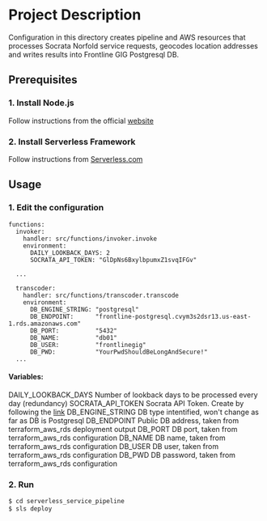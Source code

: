 # Project Description
Configuration in this directory creates pipeline and AWS resources that processes Socrata Norfold service requests, geocodes location addresses and writes results into Frontline GIG Postgresql DB. 


## Prerequisites

### 1. Install Node.js

Follow instructions from the official [website](https://nodejs.org/en/download/)

### 2. Install Serverless Framework

Follow instructions from [Serverless.com](https://www.serverless.com/framework/docs/providers/aws/guide/installation)

## Usage

### 1. Edit the configuration

```sls
functions:
  invoker:
    handler: src/functions/invoker.invoke
    environment:
      DAILY_LOOKBACK_DAYS: 2
      SOCRATA_API_TOKEN: "GlDpNs6BxylbpumxZ1svqIFGv"

  ...

  transcoder:
    handler: src/functions/transcoder.transcode
    environment:
      DB_ENGINE_STRING: "postgresql"
      DB_ENDPOINT:      "frontline-postgresql.cvym3s2dsr13.us-east-1.rds.amazonaws.com"
      DB_PORT:          "5432"
      DB_NAME:          "db01"
      DB_USER:          "frontlinegig"
      DB_PWD:           "YourPwdShouldBeLongAndSecure!"
  ...
```

#### Variables:
DAILY_LOOKBACK_DAYS         Number of lookback days to be processed every day (redundancy)
SOCRATA_API_TOKEN           Socrata API Token. Create by following the [link](https://data.norfolk.gov/login)
DB_ENGINE_STRING            DB type intentified, won't change as far as DB is Postgresql
DB_ENDPOINT                 Public DB address, taken from terraform_aws_rds deployment output
DB_PORT                     DB port, taken from terraform_aws_rds configuration
DB_NAME                     DB name, taken from terraform_aws_rds configuration
DB_USER                     DB user, taken from terraform_aws_rds configuration
DB_PWD                      DB password, taken from terraform_aws_rds configuration

### 2. Run

```bash
$ cd serverless_service_pipeline
$ sls deploy
```
